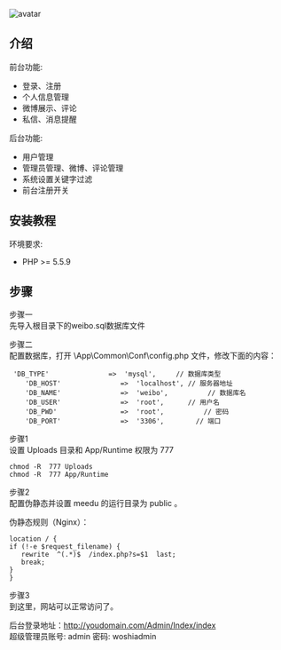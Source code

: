 ![avatar](http://p06ero5ye.bkt.clouddn.com/LH8VYD%25_%5BGW6G42SG%5D3A@XK.png)


## 介绍

前台功能:

- 登录、注册
- 个人信息管理
- 微博展示、评论
- 私信、消息提醒


后台功能:

- 用户管理
- 管理员管理、微博、评论管理
- 系统设置关键字过滤
- 前台注册开关



## 安装教程

环境要求:

- PHP >= 5.5.9

## 步骤

步骤一  
先导入根目录下的weibo.sql数据库文件

步骤二  
配置数据库，打开 \App\Common\Conf\config.php 文件，修改下面的内容：

```
 'DB_TYPE'               =>  'mysql',     // 数据库类型
    'DB_HOST'               =>  'localhost', // 服务器地址
    'DB_NAME'               =>  'weibo',          // 数据库名
    'DB_USER'               =>  'root',      // 用户名
    'DB_PWD'                =>  'root',          // 密码
    'DB_PORT'               =>  '3306',        // 端口
```




步骤1  
设置 Uploads 目录和 App/Runtime  权限为 777

```
chmod -R  777 Uploads
chmod -R  777 App/Runtime 
````

步骤2  
配置伪静态并设置 meedu 的运行目录为 public 。

伪静态规则（Nginx）：

```
location / {
if (!-e $request_filename) {
   rewrite  ^(.*)$  /index.php?s=$1  last;
   break;
}
}
```


步骤3  
到这里，网站可以正常访问了。

后台登录地址：http://youdomain.com/Admin/Index/index  
超级管理员账号: admin  密码: woshiadmin
